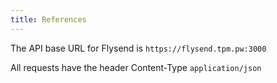 ```yaml
---
title: References
---
```


The API base URL for Flysend is `https://flysend.tpm.pw:3000`

All requests have the header Content-Type `application/json`